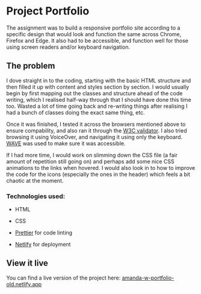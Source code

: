 # Project Portfolio

The assignment was to build a responsive portfolio site according to a specific design that would look and function the same across Chrome, Firefox and Edge. It also had to be accessible, and function well for those using screen readers and/or keyboard navigation.

## The problem

I dove straight in to the coding, starting with the basic HTML structure and then filled it up with content and styles section by section. I would usually begin by first mapping out the classes and structure ahead of the code writing, which I realised half-way through that I should have done this time too. Wasted a lot of time going back and re-writing things after realising I had a bunch of classes doing the exact same thing, etc.

Once it was finished, I tested it across the browsers mentioned above to ensure compability, and also ran it through the [W3C validator](https://validator.w3.org/). I also tried browsing it using VoiceOver, and navigating it using only the keyboard. [WAVE](https://wave.webaim.org/) was used to make sure it was accessible.

If I had more time, I would work on slimming down the CSS file (a fair amount of repetition still going on) and perhaps add some nice CSS animations to the links when hovered. I would also look in to how to improve the code for the icons (especially the ones in the header) which feels a bit chaotic at the moment.

### Technologies used:

- HTML
- CSS

- [Prettier](https://www.prettier.io/) for code linting
- [Netlify](https://www.netlify.com/) for deployment

## View it live

You can find a live version of the project here: [amanda-w-portfolio-old.netlify.app](https://amanda-w-portfolio-old.netlify.app)
